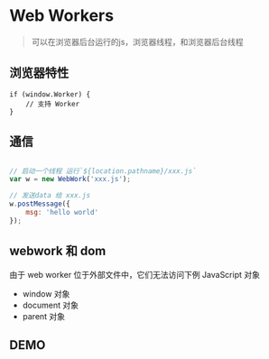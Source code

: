 # Web Workers
> 可以在浏览器后台运行的js，浏览器线程，和浏览器后台线程

## **浏览器特性**

```
if (window.Worker) {
    // 支持 Worker
}
```
## 通信

```javascript

// 启动一个线程 运行`${location.pathname}/xxx.js`
var w = new WebWork('xxx.js');

// 发送data 给 xxx.js
w.postMessage({
    msg: 'hello world'
}); 
```

## webwork 和 dom
由于 web worker 位于外部文件中，它们无法访问下例 JavaScript 对象
- window 对象
- document 对象
- parent 对象



## DEMO


```

```